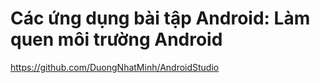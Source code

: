 <h1>Các ứng dụng bài tập Android: Làm quen môi trường Android</h1>

https://github.com/DuongNhatMinh/AndroidStudio
